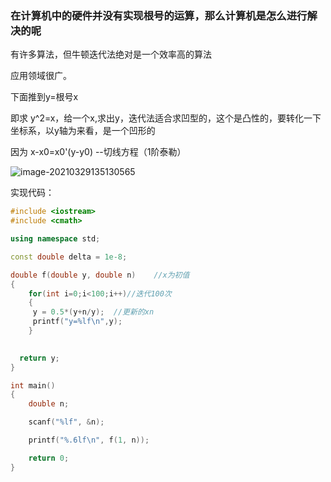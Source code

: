 ### 在计算机中的硬件并没有实现根号的运算，那么计算机是怎么进行解决的呢



有许多算法，但牛顿迭代法绝对是一个效率高的算法

应用领域很广。

下面推到y=根号x

即求 y^2=x，给一个x,求出y，迭代法适合求凹型的，这个是凸性的，要转化一下坐标系，以y轴为来看，是一个凹形的

因为 x-x0=x0'(y-y0)        --切线方程（1阶泰勒）

![image-20210329135130565](../AppData/Roaming/Typora/typora-user-images/image-20210329135130565.png)





实现代码：

```c++
#include <iostream>
#include <cmath>

using namespace std;

const double delta = 1e-8;

double f(double y, double n)    //x为初值
{
	for(int i=0;i<100;i++)//迭代100次 
	{
	 y = 0.5*(y+n/y);  //更新的xn 
	 printf("y=%lf\n",y); 
	}
   

  return y;
}

int main()
{
    double n;

    scanf("%lf", &n);

    printf("%.6lf\n", f(1, n));

    return 0;
}

```

